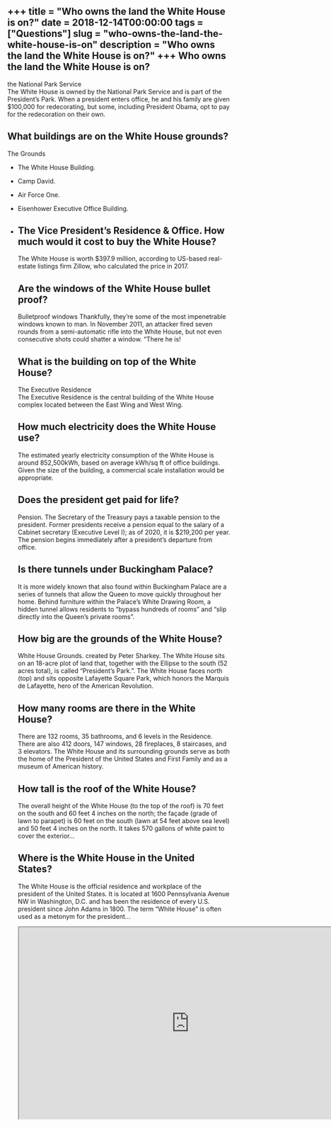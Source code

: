 +++
title = "Who owns the land the White House is on?"
date = 2018-12-14T00:00:00
tags = ["Questions"]
slug = "who-owns-the-land-the-white-house-is-on"
description = "Who owns the land the White House is on?"
+++
Who owns the land the White House is on?
----------------------------------------

the National Park Service  
The White House is owned by the National Park Service and is part of the President’s Park. When a president enters office, he and his family are given $100,000 for redecorating, but some, including President Obama, opt to pay for the redecoration on their own.

What buildings are on the White House grounds?
----------------------------------------------

The Grounds

- The White House Building.
- Camp David.
- Air Force One.
- Eisenhower Executive Office Building.
- The Vice President’s Residence &amp; Office. How much would it cost to buy the White House?
    ----------------------------------------------
    
    The White House is worth $397.9 million, according to US-based real-estate listings firm Zillow, who calculated the price in 2017.
    
    Are the windows of the White House bullet proof?
    ------------------------------------------------
    
    Bulletproof windows Thankfully, they’re some of the most impenetrable windows known to man. In November 2011, an attacker fired seven rounds from a semi-automatic rifle into the White House, but not even consecutive shots could shatter a window. “There he is!
    
    What is the building on top of the White House?
    -----------------------------------------------
    
    The Executive Residence  
    The Executive Residence is the central building of the White House complex located between the East Wing and West Wing.
    
    How much electricity does the White House use?
    ----------------------------------------------
    
    The estimated yearly electricity consumption of the White House is around 852,500kWh, based on average kWh/sq ft of office buildings. Given the size of the building, a commercial scale installation would be appropriate.
    
    Does the president get paid for life?
    -------------------------------------
    
    Pension. The Secretary of the Treasury pays a taxable pension to the president. Former presidents receive a pension equal to the salary of a Cabinet secretary (Executive Level I); as of 2020, it is $219,200 per year. The pension begins immediately after a president’s departure from office.
    
    Is there tunnels under Buckingham Palace?
    -----------------------------------------
    
    It is more widely known that also found within Buckingham Palace are a series of tunnels that allow the Queen to move quickly throughout her home. Behind furniture within the Palace’s White Drawing Room, a hidden tunnel allows residents to “bypass hundreds of rooms” and “slip directly into the Queen’s private rooms”.
    
    How big are the grounds of the White House?
    -------------------------------------------
    
    White House Grounds. created by Peter Sharkey. The White House sits on an 18-acre plot of land that, together with the Ellipse to the south (52 acres total), is called “President’s Park.”. The White House faces north (top) and sits opposite Lafayette Square Park, which honors the Marquis de Lafayette, hero of the American Revolution.
    
    How many rooms are there in the White House?
    --------------------------------------------
    
    There are 132 rooms, 35 bathrooms, and 6 levels in the Residence. There are also 412 doors, 147 windows, 28 fireplaces, 8 staircases, and 3 elevators. The White House and its surrounding grounds serve as both the home of the President of the United States and First Family and as a museum of American history.
    
    How tall is the roof of the White House?
    ----------------------------------------
    
    The overall height of the White House (to the top of the roof) is 70 feet on the south and 60 feet 4 inches on the north; the façade (grade of lawn to parapet) is 60 feet on the south (lawn at 54 feet above sea level) and 50 feet 4 inches on the north. It takes 570 gallons of white paint to cover the exterior…
    
    Where is the White House in the United States?
    ----------------------------------------------
    
    The White House is the official residence and workplace of the president of the United States. It is located at 1600 Pennsylvania Avenue NW in Washington, D.C. and has been the residence of every U.S. president since John Adams in 1800. The term “White House” is often used as a metonym for the president…
    
    <iframe allow="accelerometer; autoplay; clipboard-write; encrypted-media; gyroscope; picture-in-picture" allowfullscreen="" class="__youtube_prefs__  epyt-is-override  no-lazyload" data-no-lazy="1" data-origheight="433" data-origwidth="770" data-skipgform_ajax_framebjll="" height="433" id="_ytid_41044" loading="lazy" src="https://www.youtube.com/embed/9J7A0zraWJo?enablejsapi=1&autoplay=0&cc_load_policy=0&cc_lang_pref=&iv_load_policy=1&loop=0&modestbranding=0&rel=1&fs=1&playsinline=0&autohide=2&theme=dark&color=red&controls=1&" title="YouTube player" width="770"></iframe>